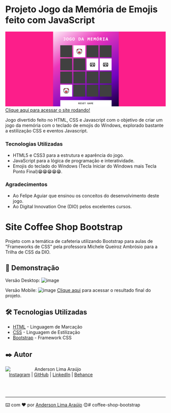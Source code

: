 # Projeto Jogo da Memória de Emojis feito com JavaScript
![image](https://github.com/AndersonBHBR/jogo-da-memoria/blob/main/JogoDaMemoria.png)
[Clique aqui para acessar o site rodando!](https://andersonbhbr.github.io/jogo-da-memoria/)

Jogo divertido feito no HTML, CSS e Javascript com o objetivo de criar um jogo da memória com o teclado de emojis do Windows, explorado bastante a estilização CSS e eventos Javascript.

### Tecnologias Utilizadas

- HTML5 e CSS3 para a estrutura e aparência do jogo.
- JavaScript para a lógica de programação e interatividade.
- Emojis do teclado do Windows (Tecla Iniciar do Windows mais Tecla Ponto Final)😁😁😁😁😁.

### Agradecimentos
- Ao Felipe Aguiar que ensinou os conceitos do desenvolvimento deste jogo.
- Ao Digital Innovation One (DIO) pelos excelentes cursos.

# Site Coffee Shop Bootstrap

Projeto com a temática de cafeteria utilizando Bootstrap para aulas de "Frameworks de CSS" pela professora Michele Queiroz Ambrósio para a Trilha de CSS da DIO.

## 🚀 Demonstração

Versão Desktop:
![image](https://github.com/AndersonBHBR/coffee-shop-bootstrap/assets/images/final-project-capture-desktop.png)

Versão Mobile:
![image](https://github.com/AndersonBHBR/coffee-shop-bootstrap/assets/images/final-project-capture-mobile.png)
[Clique aqui](https://andersonbhbr.github.io/coffee-shop-bootstrap/) para acessar o resultado final do projeto.

## 🛠️ Tecnologias Utilizadas

* [HTML](https://www.w3.org/html/) - Linguagem de Marcação
* [CSS](https://www.w3.org/Style/CSS/) - Linguagem de Estilização
* [Bootstrap](https://getbootstrap.com/) - Framework CSS

## ✒️ Autor
<p>
    <img align=left margin=10 width=80 src="https://avatars.githubusercontent.com/u/7528140?v=4"/>
    <p>&nbsp&nbsp&nbspAnderson Lima Araújo<br>
    &nbsp&nbsp&nbsp<a href="http://instagram.com/andersonbhbr">Instagram</a>&nbsp;|&nbsp;<a href="https://github.com/AndersonBHBR">GitHub</a>&nbsp;|&nbsp;<a href="https://www.linkedin.com/in/anderson-araujo-pcd/">LinkedIn</a>&nbsp;|&nbsp;<a href="https://www.behance.net/andersonbhbr">Behance</a></p>
</p>
<br/><br/>
<p>

---
⌨️ com ❤️ por [Anderson Lima Araújo](https://github.com/AndersonBHBR) 😊#   c o f f e e - s h o p - b o o t s t r a p 
 
 
